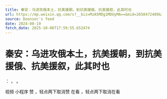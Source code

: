 ```yaml
---
title: 秦安：乌进攻俄本土，抗美援朝，到抗美援俄、抗美援叙，此其时也
url: https://mp.weixin.qq.com/s?__biz=MzA5MDg1MDUyMA==&mid=2650472489&idx=1&sn=9f6aaf2de8585dcfc5432d56d727c3ca
source: Doonsec's feed
date: 2024-08-19
fetch_date: 2025-10-06T17:59:55.652474
---
```


# 秦安：乌进攻俄本土，抗美援朝，到抗美援俄、抗美援叙，此其时也

：
，
。

视频
小程序
赞
，轻点两下取消赞
在看
，轻点两下取消在看